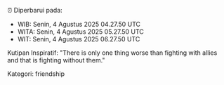 ⏰ Diperbarui pada:
- WIB: Senin, 4 Agustus 2025 04.27.50 UTC
- WITA: Senin, 4 Agustus 2025 05.27.50 UTC
- WIT: Senin, 4 Agustus 2025 06.27.50 UTC

Kutipan Inspiratif:
"There is only one thing worse than fighting with allies and that is fighting without them."


Kategori: friendship

